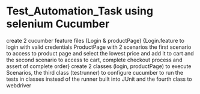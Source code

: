 # Test_Automation_Task using selenium Cucumber
create 2 cucumber feature files (Login & productPage) 
{Login.feature to login with valid credentials 
ProductPage with 2 scenarios the first scenario to access to product page and select the lowest price and add it to cart and the second scenario to access to cart, complete checkout process and assert of complete order}
create 2 classes (login, productPage) to execute Scenarios, the third class (testrunner) to configure cucumber to run the tests in classes instead of the runner built into JUnit and the fourth class to webdriver

